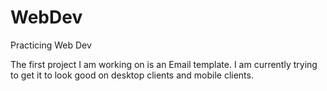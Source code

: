 # WebDev
Practicing Web Dev

The first project I am working on is an Email template. I am currently trying to get it to look good on desktop clients and mobile clients.
